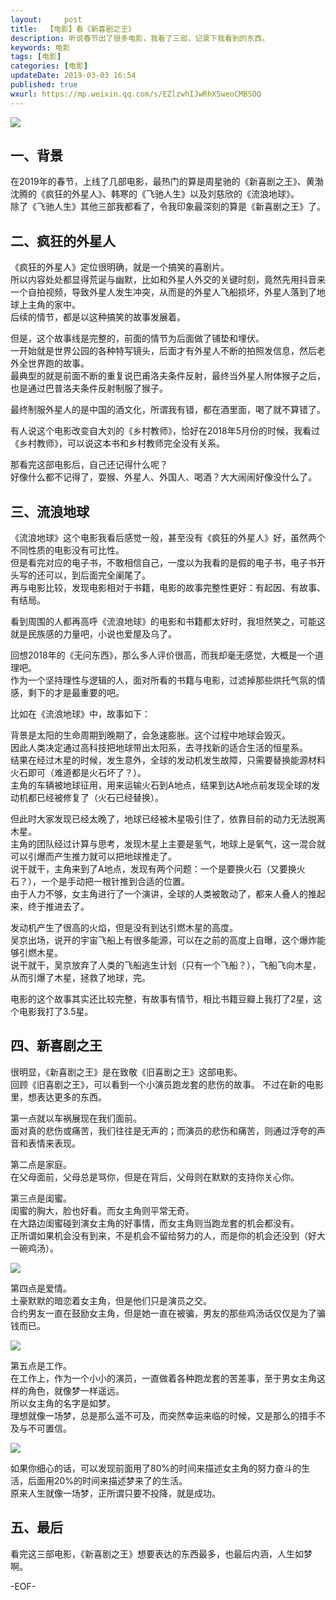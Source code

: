 ```yaml
---   
layout:     post  
title:  【电影】看《新喜剧之王》
description: 听说春节出了很多电影，我看了三部，记录下我看到的东西。  
keywords: 电影
tags: [电影]    
categories: [电影]  
updateDate: 2019-03-03 16:54  
published: true 
wxurl: https://mp.weixin.qq.com/s/EZlzwhIJwRhX5weoCMBSOQ  
---  
```



![](https://res2019.tiankonguse.com/images/2019/03/p2448089.jpg)  


## 一、背景


在2019年的春节，上线了几部电影，最热门的算是周星驰的《新喜剧之王》、黄渤沈腾的《疯狂的外星人》、韩寒的《飞驰人生》以及刘慈欣的《流浪地球》。  
除了《飞驰人生》其他三部我都看了，令我印象最深刻的算是《新喜剧之王》了。  


## 二、疯狂的外星人  


《疯狂的外星人》定位很明确，就是一个搞笑的喜剧片。  
所以内容处处都显得荒诞与幽默，比如和外星人外交的关键时刻，竟然先用抖音来一个自拍视频，导致外星人发生冲突，从而是的外星人飞船损坏，外星人落到了地球上主角的家中。  
后续的情节，都是以这种搞笑的故事发展着。  


但是，这个故事线是完整的，前面的情节为后面做了铺垫和埋伏。  
一开始就是世界公园的各种特写镜头，后面才有外星人不断的拍照发信息，然后老外全世界跑的故事。  
最典型的就是前面不断的重复说巴甫洛夫条件反射，最终当外星人附体猴子之后，也是通过巴普洛夫条件反射制服了猴子。  


最终制服外星人的是中国的酒文化，所谓我有错，都在酒里面，喝了就不算错了。  


有人说这个电影改变自大刘的《乡村教师》，恰好在2018年5月份的时候，我看过《乡村教师》，可以说这本书和乡村教师完全没有关系。  


那看完这部电影后，自己还记得什么呢？  
好像什么都不记得了，耍猴、外星人、外国人、喝酒？大大闹闹好像没什么了。  


## 三、流浪地球  


《流浪地球》这个电影我看后感觉一般，甚至没有《疯狂的外星人》好，虽然两个不同性质的电影没有可比性。  
但是看完对应的电子书，不敢相信自己，一度以为我看的是假的电子书，电子书开头写的还可以，到后面完全阑尾了。  
再与电影比较，发现电影相对于书籍，电影的故事完整性更好：有起因、有故事、有结局。  


看到周围的人都再高呼《流浪地球》的电影和书籍都太好时，我坦然笑之，可能这就是民族感的力量吧，小说也爱屋及乌了。  


回想2018年的《无问东西》，那么多人评价很高，而我却毫无感觉，大概是一个道理吧。  
作为一个坚持理性与逻辑的人，面对所看的书籍与电影，过滤掉那些烘托气氛的情感，剩下的才是最重要的吧。  


比如在《流浪地球》中，故事如下：  


背景是太阳的生命周期到晚期了，会急速膨胀。这个过程中地球会毁灭。  
因此人类决定通过高科技把地球带出太阳系，去寻找新的适合生活的恒星系。  
结果在经过木星的时候，发生意外，全球的发动机发生故障，只需要替换能源材料火石即可（难道都是火石坏了？）。  
主角的车辆被地球征用，用来运输火石到A地点，结果到达A地点前发现全球的发动机都已经被修复了（火石已经替换）。 


但此时大家发现已经太晚了，地球已经被木星吸引住了，依靠目前的动力无法脱离木星。  
主角的团队经过计算与思考，发现木星上主要是氢气，地球上是氧气，这一混合就可以引爆而产生推力就可以把地球推走了。  
说干就干，主角来到了A地点，发现有两个问题：一个是要换火石（又要换火石？），一个是手动把一根针推到合适的位置。  
由于人力不够，女主角进行了一个演讲，全球的人类被敢动了，都来人叠人的推起来，终于推进去了。  


发动机产生了很高的火焰，但是没有到达引燃木星的高度。  
吴京出场，说开的宇宙飞船上有很多能源，可以在之前的高度上自曝，这个爆炸能够引燃木星。  
说干就干，吴京放弃了人类的飞船逃生计划（只有一个飞船？），飞船飞向木星，从而引爆了木星，拯救了地球，完。  


电影的这个故事其实还比较完整，有故事有情节，相比书籍豆瓣上我打了2星，这个电影我打了3.5星。  


## 四、新喜剧之王  


很明显，《新喜剧之王》是在致敬《旧喜剧之王》这部电影。  
回顾《旧喜剧之王》，可以看到一个小演员跑龙套的悲伤的故事。 
不过在新的电影里，想表达更多的东西。  


第一点就以车祸展现在我们面前。  
面对真的悲伤或痛苦，我们往往是无声的；而演员的悲伤和痛苦，则通过浮夸的声音和表情来表现。  


第二点是家庭。  
在父母面前，父母总是骂你，但是在背后，父母则在默默的支持你关心你。  


第三点是闺蜜。  
闺蜜的胸大，脸也好看。而女主角则平常无奇。  
在大路边闺蜜碰到演女主角的好事情，而女主角则当跑龙套的机会都没有。  
正所谓如果机会没有到来，不是机会不留给努力的人，而是你的机会还没到（好大一碗鸡汤）。  


![](https://res2019.tiankonguse.com/images/2019/03/001.gif)  


第四点是爱情。  
土豪默默的暗恋着女主角，但是他们只是演员之交。  
合约男友一直在鼓励女主角，但是她一直在被骗，男友的那些鸡汤话仅仅是为了骗钱而已。  


![](https://res2019.tiankonguse.com/images/2019/03/002.gif)  


第五点是工作。  
在工作上，作为一个小小的演员，一直做着各种跑龙套的苦差事，至于男女主角这样的角色，就像梦一样遥远。  
所以女主角的名字是如梦。  
理想就像一场梦，总是那么遥不可及，而突然幸运来临的时候，又是那么的措手不及与不可置信。  


![](https://res2019.tiankonguse.com/images/2019/03/20190303203832.png)  


如果你细心的话，可以发现前面用了80%的时间来描述女主角的努力奋斗的生活，后面用20%的时间来描述梦来了的生活。  
原来人生就像一场梦，正所谓只要不投降，就是成功。  




## 五、最后  


看完这三部电影，《新喜剧之王》想要表达的东西最多，也最后内涵，人生如梦啊。  



-EOF-  


  
